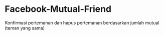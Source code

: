 # Facebook-Mutual-Friend
Konfirmasi pertemanan dan hapus pertemanan berdasarkan jumlah mutual (teman yang sama)
